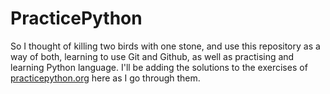 # PracticePython

So I thought of killing two birds with one stone, and use this repository as a way of both, learning to use Git and Github, as well as practising and learning Python language.
I'll be adding the solutions to the exercises of [practicepython.org](https://practicepython.org) here as I go through them.